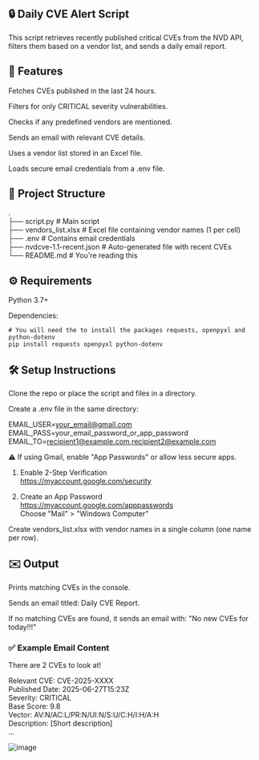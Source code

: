 ## 🔒 Daily CVE Alert Script

This script retrieves recently published critical CVEs from the NVD API, filters them based on a vendor list, and sends a daily email report.

## 📌 Features
Fetches CVEs published in the last 24 hours.

Filters for only CRITICAL severity vulnerabilities.

Checks if any predefined vendors are mentioned.

Sends an email with relevant CVE details.

Uses a vendor list stored in an Excel file.

Loads secure email credentials from a .env file.

## 📁 Project Structure 
.<br/>
├── script.py                # Main script <br/>
├── vendors_list.xlsx        # Excel file containing vendor names (1 per cell)<br/>
├── .env                     # Contains email credentials<br/>
├── nvdcve-1.1-recent.json   # Auto-generated file with recent CVEs<br/>
└── README.md                # You're reading this<br/>

## ⚙️ Requirements
Python 3.7+

Dependencies: 
```
# You will need the to install the packages requests, openpyxl and python-dotenv
pip install requests openpyxl python-dotenv
```

## 🛠️ Setup Instructions
Clone the repo or place the script and files in a directory.

Create a .env file in the same directory:

EMAIL_USER=your_email@gmail.com<br/>
EMAIL_PASS=your_email_password_or_app_password<br/>
EMAIL_TO=recipient1@example.com,recipient2@example.com<br/>
 
⚠️ If using Gmail, enable "App Passwords" or allow less secure apps.<br/>

1. Enable 2-Step Verification<br/>
https://myaccount.google.com/security<br/>

2. Create an App Password<br/>
https://myaccount.google.com/apppasswords <br/>
Choose "Mail" > "Windows Computer"<br/>

Create vendors_list.xlsx with vendor names in a single column (one name per row).

## ✉️ Output
Prints matching CVEs in the console.

Sends an email titled: Daily CVE Report.

If no matching CVEs are found, it sends an email with: "No new CVEs for today!!!"

### ✅ Example Email Content

There are 2 CVEs to look at!<br/>

Relevant CVE: CVE-2025-XXXX<br/>
Published Date: 2025-06-27T15:23Z<br/>
Severity: CRITICAL<br/>
Base Score: 9.8<br/>
Vector: AV:N/AC:L/PR:N/UI:N/S:U/C:H/I:H/A:H<br/>
Description: [Short description]<br/>
...<br/>

![image](https://github.com/user-attachments/assets/0134f320-c13a-40d1-9e17-bc3f8f4d4aa1)


